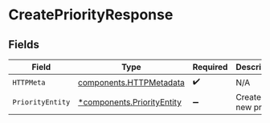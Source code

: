 # CreatePriorityResponse


## Fields

| Field                                                                   | Type                                                                    | Required                                                                | Description                                                             |
| ----------------------------------------------------------------------- | ----------------------------------------------------------------------- | ----------------------------------------------------------------------- | ----------------------------------------------------------------------- |
| `HTTPMeta`                                                              | [components.HTTPMetadata](../../models/components/httpmetadata.md)      | :heavy_check_mark:                                                      | N/A                                                                     |
| `PriorityEntity`                                                        | [*components.PriorityEntity](../../models/components/priorityentity.md) | :heavy_minus_sign:                                                      | Create a new priority                                                   |